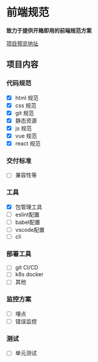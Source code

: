 # 前端规范

**致力于提供开箱即用的前端规范方案**

[项目预览地址](http://guide.duanhl.com/)

## 项目内容
### 代码规范
  - [x] html 规范
  - [x] css 规范
  - [x] git 规范
  - [x] 静态资源
  - [x] js 规范
  - [x] vue 规范
  - [x] react 规范
### 交付标准
  - [ ] 兼容性等

### 工具
  - [x] 包管理工具
  - [ ] eslint配置
  - [ ] babel配置
  - [ ] vscode配置
  - [ ] cli
### 部署工具
  - [ ] git CI/CD
  - [ ] k8s docker
  - [ ] 其他
### 监控方案
  - [ ] 埋点
  - [ ] 错误监控

### 测试
  - [ ] 单元测试
